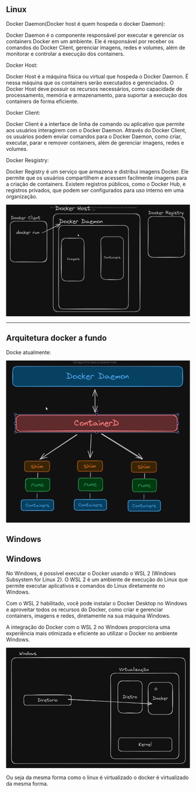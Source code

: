 ## Linux

Docker Daemon(Docker host é quem hospeda o docker Daemon):

Docker Daemon é o componente responsável por executar e gerenciar os containers Docker em um ambiente. Ele é responsável por receber os comandos do Docker Client, gerenciar imagens, redes e volumes, além de monitorar e controlar a execução dos containers.

  

Docker Host:

Docker Host é a máquina física ou virtual que hospeda o Docker Daemon. É nessa máquina que os containers serão executados e gerenciados. O Docker Host deve possuir os recursos necessários, como capacidade de processamento, memória e armazenamento, para suportar a execução dos containers de forma eficiente.

  

Docker Client:

Docker Client é a interface de linha de comando ou aplicativo que permite aos usuários interagirem com o Docker Daemon. Através do Docker Client, os usuários podem enviar comandos para o Docker Daemon, como criar, executar, parar e remover containers, além de gerenciar imagens, redes e volumes.

  

Docker Resgistry:

Docker Registry é um serviço que armazena e distribui imagens Docker. Ele permite que os usuários compartilhem e acessem facilmente imagens para a criação de containers. Existem registros públicos, como o Docker Hub, e registros privados, que podem ser configurados para uso interno em uma organização.

  

![](../imagens/arq-docker.png)

  

---

  

## Arquitetura docker a fundo

Docke atualmente:

![](../imagens/arq-docker-interno.png)

  

  

## Windows

## Windows

No Windows, é possível executar o Docker usando o WSL 2 (Windows Subsystem for Linux 2). O WSL 2 é um ambiente de execução do Linux que permite executar aplicativos e comandos do Linux diretamente no Windows.

Com o WSL 2 habilitado, você pode instalar o Docker Desktop no Windows e aproveitar todos os recursos do Docker, como criar e gerenciar containers, imagens e redes, diretamente na sua máquina Windows.

A integração do Docker com o WSL 2 no Windows proporciona uma experiência mais otimizada e eficiente ao utilizar o Docker no ambiente Windows.

  

![](../imagens/arq-docker-windows.png)

  

Ou seja da mesma forma como o linux é virtualizado o docker é virtualizado da mesma forma.